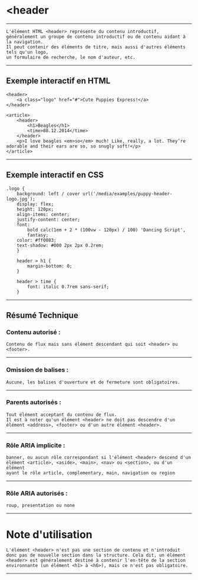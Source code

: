 # **<header**

---



    L'élément HTML <header> représente du contenu introductif, 
    généralement un groupe de contenu introductif ou de contenu aidant à la navigation. 
    Il peut contenir des éléments de titre, mais aussi d'autres éléments tels qu'un logo, 
    un formulaire de recherche, le nom d'auteur, etc.

---



## **Exemple interactif en HTML**

    <header>
        <a class="logo" href="#">Cute Puppies Express!</a>
    </header>

    <article>
        <header>
            <h1>Beagles</h1>
            <time>08.12.2014</time>
        </header>
        <p>I love beagles <em>so</em> much! Like, really, a lot. They’re adorable and their ears are so, so snugly soft!</p>
    </article>

---



## **Exemple interactif en CSS**

    .logo {
        background: left / cover url('/media/examples/puppy-header-logo.jpg');
        display: flex;
        height: 120px;
        align-items: center;
        justify-content: center;
        font:
            bold calc(1em + 2 * (100vw - 120px) / 100) 'Dancing Script',
            fantasy;
        color: #ff0083;
        text-shadow: #000 2px 2px 0.2rem;
        }

        header > h1 {
            margin-bottom: 0;
        }

        header > time {
            font: italic 0.7rem sans-serif;
        }

---



## **Résumé Technique**

### **Contenu autorisé :**
    Contenu de flux mais sans élément descendant qui soit <header> ou <footer>.

---

### **Omission de balises :** 
    Aucune, les balises d'ouverture et de fermeture sont obligatoires.

---

### **Parents autorisés :** 
    Tout élément acceptant du contenu de flux. 
    Il est à noter qu'un élément <header> ne doit pas descendre d'un élément <address>, <footer> ou d'un autre élément <header>.

---

### **Rôle ARIA implicite :** 
    banner, ou aucun rôle correspondant si l'élément <header> descend d'un 
    élément <article>, <aside>, <main>, <nav> ou <section>, ou d'un élément 
    ayant le rôle article, complementary, main, navigation ou region

---

### **Rôle ARIA autorisés :** 
    roup, presentation ou none

---



# **Note d'utilisation**

    L'élément <header> n'est pas une section de contenu et n'introduit donc pas de nouvelle section dans la structure. Cela dit, un élément <header> est généralement destiné à contenir l'en-tête de la section environnante (un élément <h1> à <h6>), mais ce n'est pas obligatoire.

---